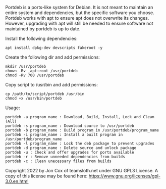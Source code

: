 Portdeb is a ports-like system for Debian. 
It is not meant to maintain an entire system and dependencies, but the specific software you choose. 
Portdeb works with apt to ensure apt does not overwrite its changes. 
However, upgrading with apt will still be needed to ensure software not maintained by portdeb is up to date.  

Install the following dependencies:
```
apt install dpkg-dev devscripts fakeroot -y
```
Create the following dir and add permissions:
```
mkdir /usr/portdeb  
chown -Rv _apt:root /usr/portdeb  
chmod -Rv 700 /usr/portdeb  
```
Copy script to /usr/bin and add permissions:
```
cp /path/to/script/portdeb /usr/bin  
chmod +x /usr/bin/portdeb
```
Usage:
```
portdeb -a program_name : Download, Build, Install, Lock and Clean (All)  
portdeb -s program_name : Download source to /usr/portdeb  
portdeb -b program_name : Build program in /usr/portdeb/program_name  
portdeb -i program_name : Install a built program in /usr/portdeb/program_name  
portdeb -l program_name : Lock the deb package to prevent upgrades  
portdeb -d program_name : Delete source and unlock package  
portdeb -u : Check and offer upgrades for ports available   
portdeb -r : Remove unneeded dependencies from builds  
portdeb -c : Clean unecessary files from builds  
```
Copyright 2022 by Jon Cox of teamsloth.net under GNU GPL3 License. 
A copy of this license may be found here: https://www.gnu.org/licenses/gpl-3.0.en.html 
